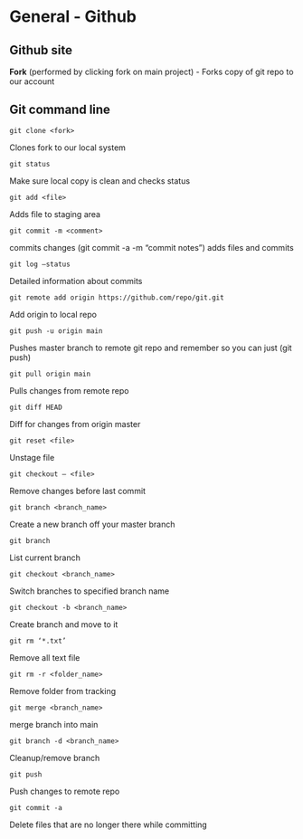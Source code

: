 # General - Github

## Github site

**Fork** (performed by clicking fork on main project) - Forks copy of git repo to our account

## Git command line

```git clone <fork>```
  
  Clones fork to our local system 

```git status```

Make sure local copy is clean and checks status

```git add <file>```

Adds file to staging area

```git commit -m <comment>```

commits changes (git commit -a -m “commit notes”) adds files and commits

```git log —status```

Detailed information about commits

```git remote add origin https://github.com/repo/git.git```

Add origin to local repo

```git push -u origin main```

Pushes master branch to remote git repo and remember so you can just (git push)

```git pull origin main```

Pulls changes from remote repo

```git diff HEAD```

Diff for changes from origin master

```git reset <file>```

Unstage file

```git checkout — <file>```

Remove changes before last commit

```git branch <branch_name>```

Create a new branch off your master branch

```git branch```

List current branch

```git checkout <branch_name>```

Switch branches to specified branch name

```git checkout -b <branch_name>```

Create branch and move to it

```git rm ‘*.txt’```

Remove all text file

```git rm -r <folder_name>```

Remove folder from tracking

```git merge <branch_name>```

merge branch into main

```git branch -d <branch_name>```

Cleanup/remove branch

```git push```

Push changes to remote repo

```git commit -a```

Delete files that are no longer there while committing
